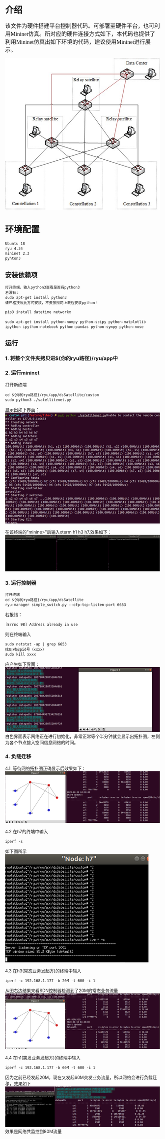 # 介绍

   <font face="宋体" size=4>该文件为硬件搭建平台控制器代码。可部署至硬件平台，也可利用Mininet仿真。所对应的硬件连接方式如下，本代码也提供了利用Mininet仿真出如下环境的代码，建议使用Mininet进行展示。</font>

![硬件连接](./media/hardware.jpg )

# 环境配置
```
Ubuntu 18
ryu 4.34
mininet 2.3
pyhton3
```
## 安装依赖项
```
打开终端，输入python3查看是否有python3
若没有:
sudo apt-get install python3
请严格按照此方式安装，不要按照网上教程安装python!
```

```
pip3 install datetime networkx

sudo apt-get install python-numpy python-scipy python-matplotlib ipython ipython-notebook python-pandas python-sympy python-nose
```

## 运行
### 1. 将整个文件夹拷贝进${你的ryu路径}/ryu/app中

### 2. 运行mininet

打开新终端
```
cd ${你的ryu路径}/ryu/app/dsSatellite/custom
sudo python3 ./satellitenet.py
```
显示出如下界面：
![mininet](./media/2.png )

在该终端的"minine>"后输入xterm h1 h3 h7.效果如下：
![xterm](./media/xterm.png )


### 3. 运行控制器
```
打开终端
cd ${你的ryu路径}/ryu/app/dsSatellite
ryu-manager simple_switch.py --ofp-tcp-listen-port 6653
```
若报错：
```
[Errno 98] Address already in use
```
则在终端输入
```
sudo netstat -ap | grep 6653
找到对应pid号（xxxx）
sudo kill xxxx
```
应产生如下界面：
![ryu](./media/1.png )
白色界面表示网络正在进行初始化，非常正常等个半分钟就会显示出拓扑图，左侧为各个节点接入空间信息网络的时间。

### 4. 负载迁移

4.1. 等待网络拓扑图正确显示后效果如下：
![ryu](./media/5.png )

4.2 在h7的终端中输入
```
iperf -s
```
如下图所示
![h7](./media/h7.png )

4.3 在h3(常态业务发起方)的终端中输入
```
iperf -c 192.168.1.177 -b 20M -t 600 -i 1
```
从图右边结果来看SDN控制器检测到了20M的常态业务流量
![h7](./media/normal.png )

4.4 在h1(突发业务发起方)的终端中输入
```
iperf -c 192.168.1.177 -b 60M -t 600 -i 1
```
因为之前已经发起20M，现在又发起60M突发业务流量，所以网络会进行负载迁移，效果如下
![h7](./media/fuzai.png )
效果是网络共监控到80M流量